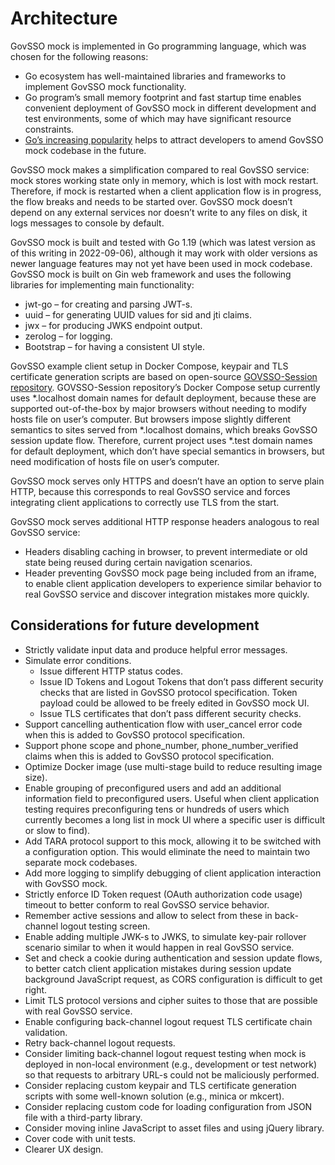 # Architecture

GovSSO mock is implemented in Go programming language, which was chosen for the following reasons:

* Go ecosystem has well-maintained libraries and frameworks to implement GovSSO mock functionality.
* Go program’s small memory footprint and fast startup time enables convenient deployment of GovSSO mock in different
  development and test environments, some of which may have significant resource constraints.
* [Go’s increasing popularity](https://survey.stackoverflow.co/2022/#technology-most-popular-technologies) helps to
  attract developers to amend GovSSO mock codebase in the future.

GovSSO mock makes a simplification compared to real GovSSO service: mock stores working state only in memory, which is
lost with mock restart. Therefore, if mock is restarted when a client application flow is in progress, the flow breaks
and needs to be started over. GovSSO mock doesn’t depend on any external services nor doesn’t write to any files on
disk, it logs messages to console by default.

GovSSO mock is built and tested with Go 1.19 (which was latest version as of this writing in 2022-09-06), although it
may work with older versions as newer language features may not yet have been used in mock codebase. GovSSO mock is
built on Gin web framework and uses the following libraries for implementing main functionality:

* jwt-go – for creating and parsing JWT-s.
* uuid – for generating UUID values for sid and jti claims.
* jwx – for producing JWKS endpoint output.
* zerolog – for logging.
* Bootstrap – for having a consistent UI style.

GovSSO example client setup in Docker Compose, keypair and TLS certificate generation scripts are based on open-source
[GOVSSO-Session repository](https://github.com/e-gov/GOVSSO-Session). GOVSSO-Session repository’s Docker Compose setup
currently uses *.localhost domain names for default deployment, because these are supported out-of-the-box by major
browsers without needing to modify hosts file on user’s computer. But browsers impose slightly different semantics to
sites served from *.localhost domains, which breaks GovSSO session update flow. Therefore, current project uses *.test
domain names for default deployment, which don’t have special semantics in browsers, but need modification of hosts file
on user’s computer.

GovSSO mock serves only HTTPS and doesn’t have an option to serve plain HTTP, because this corresponds to real GovSSO
service and forces integrating client applications to correctly use TLS from the start.

GovSSO mock serves additional HTTP response headers analogous to real GovSSO service:

* Headers disabling caching in browser, to prevent intermediate or old state being reused during certain navigation
  scenarios.
* Header preventing GovSSO mock page being included from an iframe, to enable client application developers to
  experience similar behavior to real GovSSO service and discover integration mistakes more quickly.

## Considerations for future development

* Strictly validate input data and produce helpful error messages.
* Simulate error conditions.
    * Issue different HTTP status codes.
    * Issue ID Tokens and Logout Tokens that don’t pass different security checks that are listed in GovSSO protocol
      specification. Token payload could be allowed to be freely edited in GovSSO mock UI.
    * Issue TLS certificates that don’t pass different security checks.
* Support cancelling authentication flow with user_cancel error code when this is added to GovSSO protocol
  specification.
* Support phone scope and phone_number, phone_number_verified claims when this is added to GovSSO protocol
  specification.
* Optimize Docker image (use multi-stage build to reduce resulting image size).
* Enable grouping of preconfigured users and add an additional information field to preconfigured users. Useful when
  client application testing requires preconfiguring tens or hundreds of users which currently becomes a long list in
  mock UI where a specific user is difficult or slow to find).
* Add TARA protocol support to this mock, allowing it to be switched with a configuration option. This would eliminate
  the need to maintain two separate mock codebases.
* Add more logging to simplify debugging of client application interaction with GovSSO mock.
* Strictly enforce ID Token request (OAuth authorization code usage) timeout to better conform to real GovSSO service
  behavior.
* Remember active sessions and allow to select from these in back-channel logout testing screen.
* Enable adding multiple JWK-s to JWKS, to simulate key-pair rollover scenario similar to when it would happen in real
  GovSSO service.
* Set and check a cookie during authentication and session update flows, to better catch client application mistakes
  during session update background JavaScript request, as CORS configuration is difficult to get right.
* Limit TLS protocol versions and cipher suites to those that are possible with real GovSSO service.
* Enable configuring back-channel logout request TLS certificate chain validation.
* Retry back-channel logout requests.
* Consider limiting back-channel logout request testing when mock is deployed in non-local environment (e.g.,
  development or test network) so that requests to arbitrary URL-s could not be maliciously performed.
* Consider replacing custom keypair and TLS certificate generation scripts with some well-known solution (e.g., minica
  or mkcert).
* Consider replacing custom code for loading configuration from JSON file with a third-party library.
* Consider moving inline JavaScript to asset files and using jQuery library.
* Cover code with unit tests.
* Clearer UX design.
